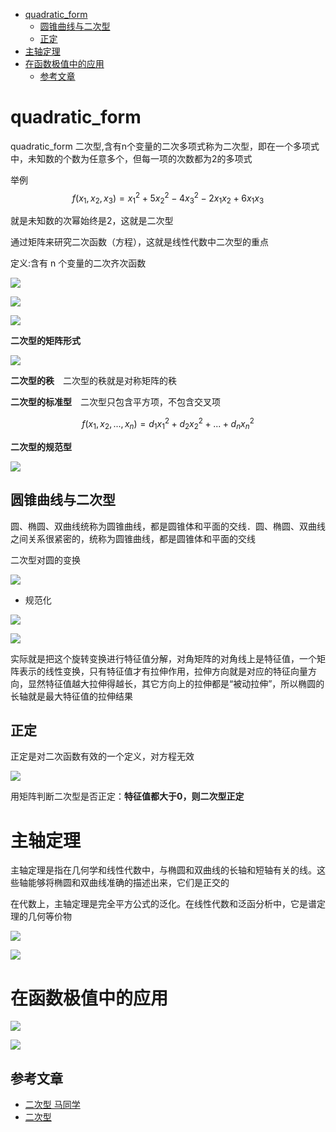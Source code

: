 - [quadratic\_form](#quadratic_form)
  - [圆锥曲线与二次型](#圆锥曲线与二次型)
  - [正定](#正定)
- [主轴定理](#主轴定理)
- [在函数极值中的应用](#在函数极值中的应用)
  - [参考文章](#参考文章)

# quadratic_form

quadratic_form 二次型,含有n个变量的二次多项式称为二次型，即在一个多项式中，未知数的个数为任意多个，但每一项的次数都为2的多项式

举例
$$
f(x_1,x_2,x_3) = x_1^2 + 5x_2^2 - 4x_3^2 - 2x_1 x_2 + 6x_1 x_3
$$

就是未知数的次幂始终是2，这就是二次型

通过矩阵来研究二次函数（方程），这就是线性代数中二次型的重点

定义:含有 n 个变量的二次齐次函数

![](./quadratic_form/img1.png)

![](./quadratic_form/img2.png)

![](./quadratic_form/img3.png)

**二次型的矩阵形式**

![](./quadratic_form/img4.png)

**二次型的秩**　二次型的秩就是对称矩阵的秩

**二次型的标准型**　二次型只包含平方项，不包含交叉项

$$
f(x_1,x_2,...,x_n) = d_1 x_1^2 + d_2 x_2^2 + ... + d_n x_n^2
$$

**二次型的规范型**

![](./quadratic_form/img5.png)

## 圆锥曲线与二次型

圆、椭圆、双曲线统称为圆锥曲线，都是圆锥体和平面的交线．圆、椭圆、双曲线之间关系很紧密的，统称为圆锥曲线，都是圆锥体和平面的交线

二次型对圆的变换

![](./quadratic_form/img6.png)

- 规范化

![](./quadratic_form/img7.png)

![](./quadratic_form/img8.png)

实际就是把这个旋转变换进行特征值分解，对角矩阵的对角线上是特征值，一个矩阵表示的线性变换，只有特征值才有拉伸作用，拉伸方向就是对应的特征向量方向，显然特征值越大拉伸得越长，其它方向上的拉伸都是“被动拉伸”，所以椭圆的长轴就是最大特征值的拉伸结果

## 正定

正定是对二次函数有效的一个定义，对方程无效

![](./quadratic_form/img9.png)

用矩阵判断二次型是否正定：**特征值都大于0，则二次型正定**

# 主轴定理

主轴定理是指在几何学和线性代数中，与椭圆和双曲线的长轴和短轴有关的线。这些轴能够将椭圆和双曲线准确的描述出来，它们是正交的

在代数上，主轴定理是完全平方公式的泛化。在线性代数和泛函分析中，它是谱定理的几何等价物

![](./quadratic_form/img10.png)

![](./quadratic_form/img11.png)

# 在函数极值中的应用

![](./quadratic_form/img13.png)

![](./quadratic_form/img12.png)

## 参考文章

- [二次型 马同学](https://www.zhihu.com/question/38902714/answer/195435181)
- [二次型](https://zealscott.com/notes/linearalgebra/quadratic%20form.html)
